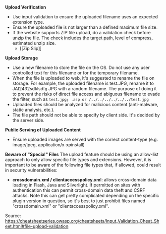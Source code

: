 **Upload Verification**
- Use input validation to ensure the uploaded filename uses an expected extension type.
- Ensure the uploaded file is not larger than a defined maximum file size.
- If the website supports ZIP file upload, do a validation check before unzip the file. The check includes the target path, level of compress, estimated unzip size. 
	- [[Zip Slip]]

**Upload Storage**
- Use a new filename to store the file on the OS. Do not use any user controlled text for this filename or for the temporary filename.
- When the file is uploaded to web, it's suggested to rename the file on storage. For example, the uploaded filename is test.JPG, rename it to JAI2432sdklsdfg.JPG with a random filename. The purpose of doing it to prevent the risks of direct file access and abiguous filename to evade the filter, such as `test.jpg; .asp or /../../../../../../test.jpg`
- Uploaded files should be analyzed for malicious content (anti-malware, static analysis, etc.).
- The file path should not be able to specify by client side. It's decided by the server side.

**Public Serving of Uploaded Content**
- Ensure uploaded images are served with the correct content-type (e.g. image/jpeg, application/x-xpinstall)

**Beware of "Special" Files**
The upload feature should be using an allow-list approach to only allow specific file types and extensions. However, it is important to be aware of the following file types that, if allowed, could result in security vulnerabilities:
- **crossdomain.xml / clientaccesspolicy.xml**: allows cross-domain data loading in Flash, Java and Silverlight. If permitted on sites with authentication this can permit cross-domain data theft and CSRF attacks. Note this can get pretty complicated depending on the specific plugin version in question, so it's best to just prohibit files named "crossdomain.xml" or "clientaccesspolicy.xml".

Source: https://cheatsheetseries.owasp.org/cheatsheets/Input_Validation_Cheat_Sheet.html#file-upload-validation